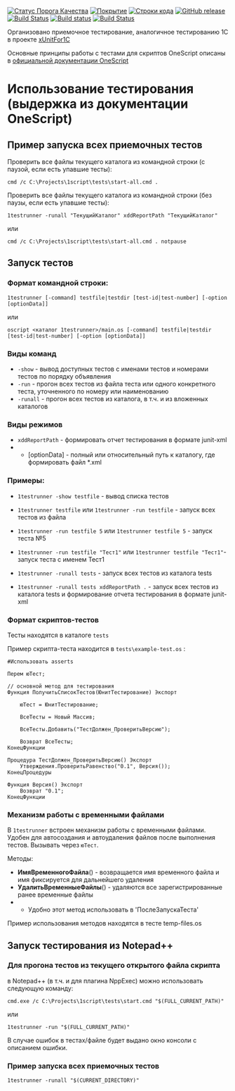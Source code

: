 [![Статус Порога Качества](https://sonar.openbsl.ru/api/project_badges/measure?project=1testrunner&metric=alert_status)](https://sonar.openbsl.ru/dashboard?id=1testrunner) [![Покрытие](https://sonar.openbsl.ru/api/project_badges/measure?project=1testrunner&metric=coverage)](https://sonar.openbsl.ru/dashboard?id=1testrunner) [![Строки кода](https://sonar.openbsl.ru/api/project_badges/measure?project=1testrunner&metric=ncloc)](https://sonar.openbsl.ru/dashboard?id=1testrunner) [![GitHub release](https://img.shields.io/github/release/artbear/1testrunner.svg)](https://github.com/artbear/1testrunner/releases) [![Build Status](http://build.oscript.io/buildStatus/icon?job=oscript-library/1testrunner/develop)](http://build.oscript.io/job/oscript-library/job/1testrunner/job/develop/) [![Build status](https://ci.appveyor.com/api/projects/status/7sgdu30u1yqbot4m?svg=true)](https://ci.appveyor.com/project/artbear/1testrunner) [![Build Status](https://travis-ci.org/artbear/1testrunner.svg)](https://travis-ci.org/artbear/1testrunner)

Организовано приемочное тестирование, аналогичное тестированию 1C в проекте [xUnitFor1C](https://github.com/xDrivenDevelopment/xUnitFor1C/wiki)

Основные принципы работы с тестами для скриптов OneScript описаны в [официальной документации OneScript](http://oscript.io/docs/page/testing)

# Использование тестирования (выдержка из документации OneScript)

## Пример запуска всех приемочных тестов ###

Проверить все файлы текущего каталога из командной строки (с паузой, если есть упавшие тесты):

    cmd /c C:\Projects\1script\tests\start-all.cmd .

Проверить все файлы текущего каталога из командной строки (без паузы, если есть упавшие тесты):

    1testrunner -runall "ТекущийКаталог" xddReportPath "ТекущийКаталог"

или

    cmd /c C:\Projects\1script\tests\start-all.cmd . notpause

## Запуск тестов ###

### Формат командной строки:

    1testrunner [-command] testfile|testdir [test-id|test-number] [-option [optionData]]

или

    oscript <каталог 1testrunner>/main.os [-command] testfile|testdir [test-id|test-number] [-option [optionData]]

### Виды команд

* `-show` - вывод доступных тестов с именами тестов и номерами тестов по порядку объявления
* `-run` - прогон всех тестов из файла теста или одного конкретного теста, уточненного по номеру или наименованию
* `-runall` - прогон всех тестов из каталога, в т.ч. и из вложенных каталогов

### Виды режимов

* `xddReportPath` - формировать отчет тестирования в формате junit-xml
* * [optionData] - полный или относительный путь к каталогу, где формировать файл *.xml

### Примеры:

* `1testrunner -show testfile` - вывод списка тестов
* `1testrunner testfile` или `1testrunner -run testfile` - запуск всех тестов из файла
* `1testrunner -run testfile 5` или `1testrunner testfile 5` - запуск теста №5
* `1testrunner -run testfile "Тест1"` или `1testrunner testfile "Тест1"`- запуск теста с именем Тест1

* `1testrunner -runall tests` - запуск всех тестов из каталога tests
* `1testrunner -runall tests xddReportPath .` - запуск всех тестов из каталога tests и формирование отчета тестирования в формате  junit-xml

### Формат скриптов-тестов

Тесты находятся в каталоге `tests`

Пример скрипта-теста находится в `tests\example-test.os` :

```bsl
#Использовать asserts

Перем юТест;

// основной метод для тестирования
Функция ПолучитьСписокТестов(ЮнитТестирование) Экспорт

	юТест = ЮнитТестирование;

	ВсеТесты = Новый Массив;

	ВсеТесты.Добавить("ТестДолжен_ПроверитьВерсию");

	Возврат ВсеТесты;
КонецФункции

Процедура ТестДолжен_ПроверитьВерсию() Экспорт
	Утверждения.ПроверитьРавенство("0.1", Версия());
КонецПроцедуры

Функция Версия() Экспорт
	Возврат "0.1";
КонецФункции
```

### Механизм работы с временными файлами

В `1testrunner` встроен механизм работы с временными файлами.
Удобен для автосоздания и автоудаления файлов после выполнения тестов.
Вызывать через `юТест`.

Методы:

* **ИмяВременногоФайла**() - возвращается имя временного файла и имя фиксируется для дальнейшего удаления
* **УдалитьВременныеФайлы**() - удаляются все зарегистрированные ранее временные файлы
* * Удобно этот метод использовать в 'ПослеЗапускаТеста'

Пример использования методов находятся в тесте temp-files.os

## Запуск тестирования из Notepad++

### Для прогона тестов из текущего открытого файла скрипта

в Notepad++ (в т.ч. и для плагина NppExec) можно использовать следующую команду:

    cmd.exe /c C:\Projects\1script\tests\start.cmd "$(FULL_CURRENT_PATH)"

или

    1testrunner -run "$(FULL_CURRENT_PATH)"

В случае ошибок в тестах/файле будет выдано окно консоли с описанием ошибки.

### Пример запуска всех приемочных тестов ###

    1testrunner -runall "$(CURRENT_DIRECTORY)"
